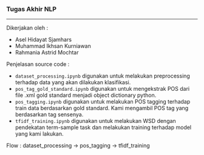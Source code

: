 ### Tugas Akhir NLP
-------------------

Dikerjakan oleh :
- Asel Hidayat Sjamhars
- Muhammad Ikhsan Kurniawan
- Rahmania Astrid Mochtar

Penjelasan source code :
- `dataset_processing.ipynb` digunakan untuk melakukan preprocessing terhadap data yang akan dilakukan klasifikasi.
- `pos_tag_gold_standard.ipynb` digunakan untuk mengekstrak POS dari file .xml gold standard menjadi object dictionary python.
- `pos_tagging.ipynb` digunakan untuk melakukan POS tagging terhadap train data berdasarkan gold standard. Kami mengambil POS tag yang berdasarkan tag sensenya.
- `tfidf_training.ipynb` digunakan untuk melakukan WSD dengan pendekatan term-sample task dan melakukan training terhadap model yang kami lakukan.

Flow :
dataset_processing -> pos_tagging -> tfidf_training